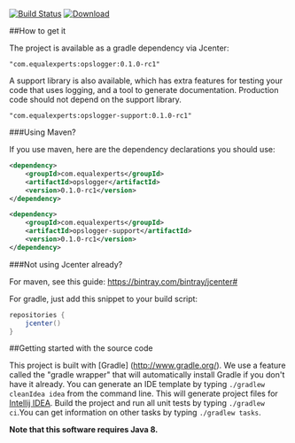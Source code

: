 [![Build Status](https://travis-ci.org/EqualExperts/opslogger.svg?branch=master)](https://travis-ci.org/EqualExperts/opslogger)
[ ![Download](https://api.bintray.com/packages/equalexperts/open-source/opslogger/images/download.svg) ](https://bintray.com/equalexperts/open-source/opslogger/_latestVersion)

##How to get it

The project is available as a gradle dependency via Jcenter:

```"com.equalexperts:opslogger:0.1.0-rc1"```

A support library is also available, which has extra features for testing your code that uses logging, and a tool
to generate documentation. Production code should not depend on the support library.

```"com.equalexperts:opslogger-support:0.1.0-rc1"```


###Using Maven?

If you use maven, here are the dependency declarations you should use:

```xml
<dependency>
	<groupId>com.equalexperts</groupId>
	<artifactId>opslogger</artifactId>
	<version>0.1.0-rc1</version>
</dependency>
```

```xml
<dependency>
	<groupId>com.equalexperts</groupId>
	<artifactId>opslogger-support</artifactId>
	<version>0.1.0-rc1</version>
</dependency>
```

###Not using Jcenter already?

For maven, see this guide: https://bintray.com/bintray/jcenter#

For gradle, just add this snippet to your build script:

```groovy
repositories {  
    jcenter()  
}
```

##Getting started with the source code

This project is built with [Gradle] (http://www.gradle.org/). We use a feature called the "gradle wrapper" that will automatically install
Gradle if you don't have it already. You can generate an IDE template by typing `./gradlew cleanIdea idea` from the command line. This
will generate project files for [Intellij IDEA](http://www.jetbrains.com/idea/). Build the project and run all unit tests by typing
`./gradlew ci`.You can get information on other tasks by typing `./gradlew tasks`.

**Note that this software requires Java 8.**